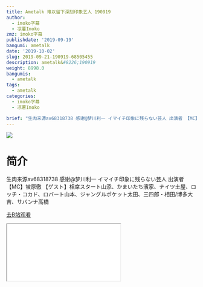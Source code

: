 ```yaml
---
title: Ametalk 难以留下深刻印象艺人 190919
author:
  - imoko字幕
  - 凉薯Imoko
zmz: imoko字幕
publishdate: '2019-09-19'
bangumi: ametalk
date: '2019-10-02'
slug: 2019-09-21-190919-68505455
description: ametalk&#8226;190919
weight: 8998.0
bangumis:
  - ametalk
tags:
  - ametalk
categories:
  - imoko字幕
  - 凉薯Imoko

brief: "生肉来源av68318738 感谢@梦川利一 イマイチ印象に残らない芸人 出演者 【MC】蛍原徹 【ゲスト】相席スタート山添、かまいたち濱家、ナイツ土屋、ロッチ・コカド、ロバート山本、ジャングルポケット太田、三四郎・相田/博多大吉、サバンナ高橋"
---
```

![](https://raw.githubusercontent.com/tcgriffith/owaraisite/master/static/tmpimg/8e4a88286122a14a53010ac3e6c8d12c38ab5aca.jpg.480.jpg)
# 简介  
生肉来源av68318738 感谢@梦川利一
イマイチ印象に残らない芸人
出演者 【MC】蛍原徹 【ゲスト】相席スタート山添、かまいたち濱家、ナイツ土屋、ロッチ・コカド、ロバート山本、ジャングルポケット太田、三四郎・相田/博多大吉、サバンナ高橋  

[去B站观看](https://www.bilibili.com/video/av68505455/)
<div class ="resp-container"><iframe class="testiframe" src="//player.bilibili.com/player.html?aid=68505455"", scrolling="no", allowfullscreen="true" > </iframe></div> 

